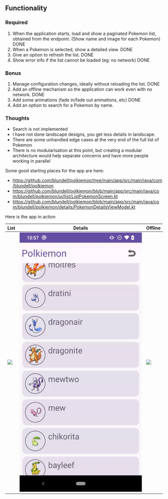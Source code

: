 ## Functionality

### Required

1. When the application starts, load and show a paginated Pokemon list, obtained from
the endpoint. (Show name and image for each Pokemon) DONE
2. When a Pokemon is selected, show a detailed view. DONE
3. Give an option to refresh the list. DONE
4. Show error info if the list cannot be loaded (eg: no network) DONE

### Bonus

1. Manage configuration changes, ideally without reloading the list. DONE
2. Add an offline mechanism so the application can work even with no network. DONE
3. Add some animations (fade in/fade out animations, etc) DONE
4. Add an option to search for a Pokemon by name.

### Thoughts

- Search is not implemented
- I have not done landscape designs, you get less details in landscape.
- There are some unhandled edge cases at the very end of the full list of Pokemon
- There is no modularisation at this point, but creating a modular architecture would help separate concerns and have more people working in parallel

Some good starting places for the app are here:
- https://github.com/blundell/polkiemon/tree/main/app/src/main/java/com/blundell/polkiemon
- https://github.com/blundell/polkiemon/blob/main/app/src/main/java/com/blundell/polkiemon/ui/list/ListPokemonScreen.kt
- https://github.com/blundell/polkiemon/blob/main/app/src/main/java/com/blundell/polkiemon/details/PokemonDetailsViewModel.kt

Here is the app in action

| List | Details | Offline |
| --- | --- | --- |
|![](gifs/list-scroll.gif)|![](gifs/details.gif)|![](gifs/offline.gif)|
